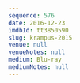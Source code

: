 ```yaml
---
sequence: 576
date: 2016-12-23
imdbId: tt3850590
slug: krampus-2015
venue: null
venueNotes: null
medium: Blu-ray
mediumNotes: null
---
```

